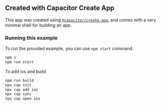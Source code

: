 ## Created with Capacitor Create App

This app was created using [`@capacitor/create-app`](https://github.com/ionic-team/create-capacitor-app),
and comes with a very minimal shell for building an app.

### Running this example

To run the provided example, you can use `npm start` command.

```bash
npm i 
npm run start

```

To add ios and build 

```bash
npm run build
npx cap init
npx cap add ios 
npx cap sync 
npx cap open ios
```
